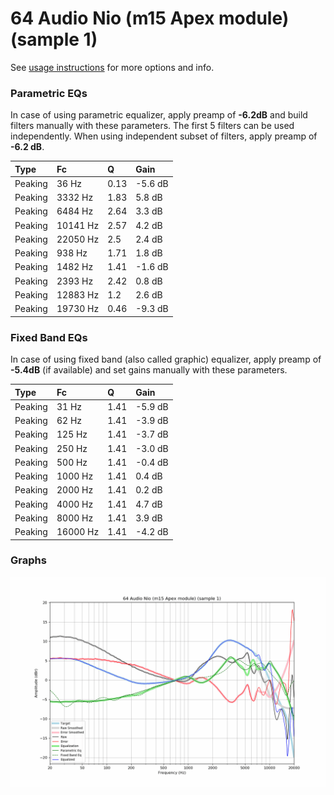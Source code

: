 # 64 Audio Nio (m15 Apex module) (sample 1)
See [usage instructions](https://github.com/jaakkopasanen/AutoEq#usage) for more options and info.

### Parametric EQs
In case of using parametric equalizer, apply preamp of **-6.2dB** and build filters manually
with these parameters. The first 5 filters can be used independently.
When using independent subset of filters, apply preamp of **-6.2 dB**.

| Type    | Fc       |    Q | Gain    |
|:--------|:---------|:-----|:--------|
| Peaking | 36 Hz    | 0.13 | -5.6 dB |
| Peaking | 3332 Hz  | 1.83 | 5.8 dB  |
| Peaking | 6484 Hz  | 2.64 | 3.3 dB  |
| Peaking | 10141 Hz | 2.57 | 4.2 dB  |
| Peaking | 22050 Hz | 2.5  | 2.4 dB  |
| Peaking | 938 Hz   | 1.71 | 1.8 dB  |
| Peaking | 1482 Hz  | 1.41 | -1.6 dB |
| Peaking | 2393 Hz  | 2.42 | 0.8 dB  |
| Peaking | 12883 Hz | 1.2  | 2.6 dB  |
| Peaking | 19730 Hz | 0.46 | -9.3 dB |

### Fixed Band EQs
In case of using fixed band (also called graphic) equalizer, apply preamp of **-5.4dB**
(if available) and set gains manually with these parameters.

| Type    | Fc       |    Q | Gain    |
|:--------|:---------|:-----|:--------|
| Peaking | 31 Hz    | 1.41 | -5.9 dB |
| Peaking | 62 Hz    | 1.41 | -3.9 dB |
| Peaking | 125 Hz   | 1.41 | -3.7 dB |
| Peaking | 250 Hz   | 1.41 | -3.0 dB |
| Peaking | 500 Hz   | 1.41 | -0.4 dB |
| Peaking | 1000 Hz  | 1.41 | 0.4 dB  |
| Peaking | 2000 Hz  | 1.41 | 0.2 dB  |
| Peaking | 4000 Hz  | 1.41 | 4.7 dB  |
| Peaking | 8000 Hz  | 1.41 | 3.9 dB  |
| Peaking | 16000 Hz | 1.41 | -4.2 dB |

### Graphs
![](./64%20Audio%20Nio%20(m15%20Apex%20module)%20(sample%201).png)